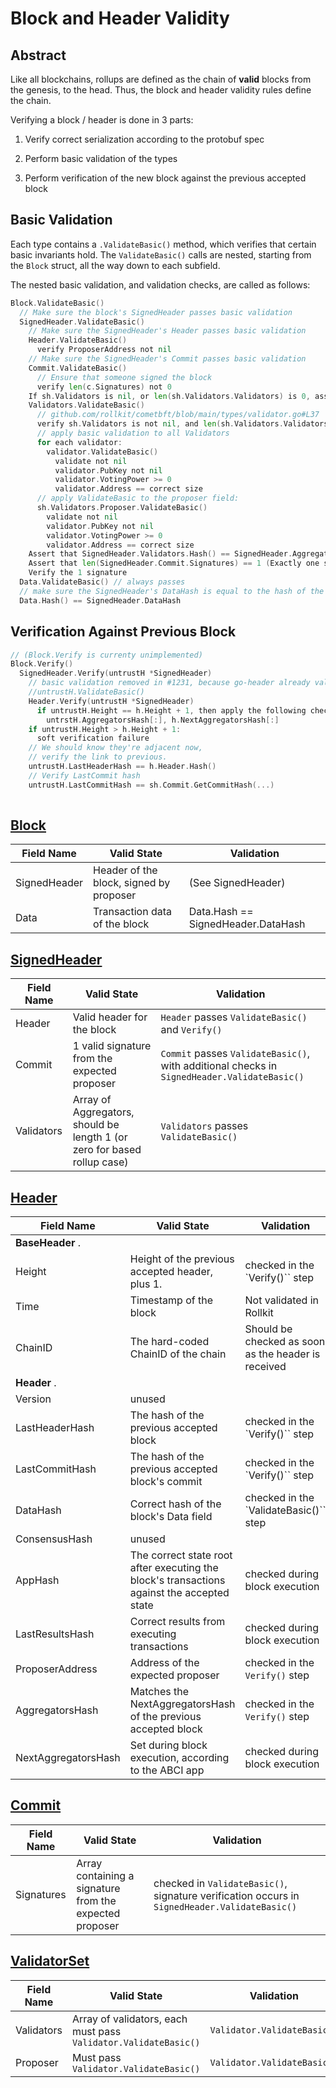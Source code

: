 # Block and Header Validity

## Abstract

Like all blockchains, rollups are defined as the chain of **valid** blocks from the genesis, to the head. Thus, the block and header validity rules define the chain.

Verifying a block / header is done in 3 parts:

1. Verify correct serialization according to the protobuf spec

2. Perform basic validation of the types

3. Perform verification of the new block against the previous accepted block

## Basic Validation

Each type contains a `.ValidateBasic()` method, which verifies that certain basic invariants hold. The `ValidateBasic()` calls are nested, starting from the `Block` struct, all the way down to each subfield.

The nested basic validation, and validation checks, are called as follows:

```go
Block.ValidateBasic()
  // Make sure the block's SignedHeader passes basic validation
  SignedHeader.ValidateBasic()
    // Make sure the SignedHeader's Header passes basic validation
    Header.ValidateBasic()
	  verify ProposerAddress not nil
	// Make sure the SignedHeader's Commit passes basic validation
	Commit.ValidateBasic()
	  // Ensure that someone signed the block
	  verify len(c.Signatures) not 0
	If sh.Validators is nil, or len(sh.Validators.Validators) is 0, assume based rollup, pass validation, and skip all remaining checks.
	Validators.ValidateBasic()
	  // github.com/rollkit/cometbft/blob/main/types/validator.go#L37
	  verify sh.Validators is not nil, and len(sh.Validators.Validators) != 0
	  // apply basic validation to all Validators
	  for each validator:
	    validator.ValidateBasic()
		  validate not nil
		  validator.PubKey not nil
		  validator.VotingPower >= 0
		  validator.Address == correct size
	  // apply ValidateBasic to the proposer field:
	  sh.Validators.Proposer.ValidateBasic()
		validate not nil
		validator.PubKey not nil
		validator.VotingPower >= 0
		validator.Address == correct size
    Assert that SignedHeader.Validators.Hash() == SignedHeader.AggregatorsHash
    Assert that len(SignedHeader.Commit.Signatures) == 1 (Exactly one signer check)
	Verify the 1 signature
  Data.ValidateBasic() // always passes
  // make sure the SignedHeader's DataHash is equal to the hash of the actual data in the block.
  Data.Hash() == SignedHeader.DataHash
```

## Verification Against Previous Block

```go
// (Block.Verify is currenty unimplemented)
Block.Verify()
  SignedHeader.Verify(untrustH *SignedHeader)
    // basic validation removed in #1231, because go-header already validates it
    //untrustH.ValidateBasic()
	Header.Verify(untrustH *SignedHeader)
	  if untrustH.Height == h.Height + 1, then apply the following check:
	    untrstH.AggregatorsHash[:], h.NextAggregatorsHash[:]
	if untrustH.Height > h.Height + 1:
	  soft verification failure	
	// We should know they're adjacent now,
	// verify the link to previous.
	untrustH.LastHeaderHash == h.Header.Hash()
	// Verify LastCommit hash
	untrustH.LastCommitHash == sh.Commit.GetCommitHash(...)
	
```

## [Block](https://github.com/rollkit/rollkit/blob/main/types/block.go#L26)

| **Field Name** | **Valid State**                         | **Validation**                     |
|----------------|-----------------------------------------|------------------------------------|
| SignedHeader   | Header of the block, signed by proposer | (See SignedHeader)                 |
| Data           | Transaction data of the block           | Data.Hash == SignedHeader.DataHash |

## [SignedHeader](https://github.com/rollkit/rollkit/blob/main/types/signed_header.go#L16)

| **Field Name** | **Valid State**                                                          | **Validation**                                                                              |
|----------------|--------------------------------------------------------------------------|---------------------------------------------------------------------------------------------|
| Header         | Valid header for the block                                               | `Header` passes `ValidateBasic()` and `Verify()`                                            |
| Commit         | 1 valid signature from the expected proposer                             | `Commit` passes `ValidateBasic()`, with additional checks in `SignedHeader.ValidateBasic()` |
| Validators     | Array of Aggregators, should be length 1 (or zero for based rollup case) | `Validators` passes `ValidateBasic()`                                                       |

## [Header](https://github.com/rollkit/rollkit/blob/main/types/header.go#L25)

| **Field Name**      | **Valid State**                                                                            | **Validation**                        |
|---------------------|--------------------------------------------------------------------------------------------|---------------------------------------|
| **BaseHeader** .    |                                                                                            |                                       |
| Height              | Height of the previous accepted header, plus 1.                                            | checked in the `Verify()`` step          |
| Time                | Timestamp of the block                                                                     | Not validated in Rollkit              |
| ChainID             | The hard-coded ChainID of the chain                                                        | Should be checked as soon as the header is received |
| **Header** .        |                                                                                            |                                       |
| Version             | unused                                                                                     |                                       |
| LastHeaderHash      | The hash of the previous accepted block                                                    | checked in the `Verify()`` step          |
| LastCommitHash      | The hash of the previous accepted block's commit                                           | checked in the `Verify()`` step          |
| DataHash            | Correct hash of the block's Data field                                                     | checked in the `ValidateBasic()`` step   |
| ConsensusHash       | unused                                                                                     |                                       |
| AppHash             | The correct state root after executing the block's transactions against the accepted state | checked during block execution        |
| LastResultsHash     | Correct results from executing transactions                                                | checked during block execution        |
| ProposerAddress     | Address of the expected proposer                                                           | checked in the `Verify()` step          |
| AggregatorsHash     | Matches the NextAggregatorsHash of the previous accepted block                             | checked in the `Verify()` step          |
| NextAggregatorsHash | Set during block execution, according to the ABCI app                                      | checked during block execution        |

## [Commit](https://github.com/rollkit/rollkit/blob/main/types/block.go#L48)

| **Field Name** | **Valid State**                                         | **Validation**             |
|----------------|---------------------------------------------------------|----------------------------|
| Signatures     | Array containing a signature from the expected proposer | checked in `ValidateBasic()`,  signature verification occurs in `SignedHeader.ValidateBasic()` |

## [ValidatorSet](https://github.com/cometbft/cometbft/blob/main/types/validator_set.go#L51)

| **Field Name** | **Valid State**                                                 | **Validation**              |
|--------------|-----------------------------------------------------------------|-----------------------------|
| Validators   | Array of validators, each must pass `Validator.ValidateBasic()` | `Validator.ValidateBasic()` |
| Proposer    | Must pass `Validator.ValidateBasic()`                           | `Validator.ValidateBasic()` |
